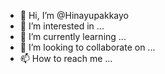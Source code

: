 - 👋 Hi, I’m @Hinayupakkayo
- 👀 I’m interested in ...
- 🌱 I’m currently learning ...
- 💞️ I’m looking to collaborate on ...
- 📫 How to reach me ...

<!---
Hinayupakkayo/Hinayupakkayo is a ✨ special ✨ repository because its `README.md` (this file) appears on your GitHub profile.
You can click the Preview link to take a look at your changes.
--->
